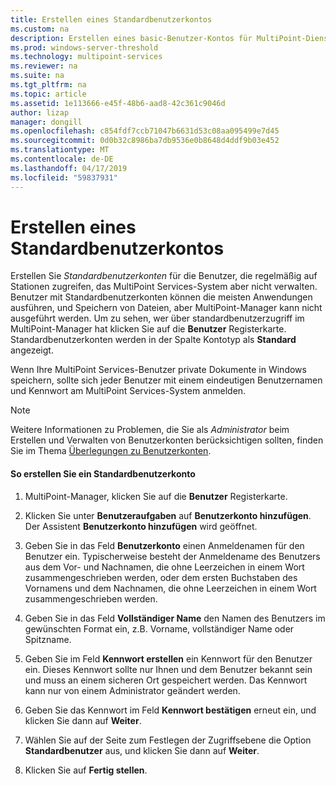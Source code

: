 ```yaml
---
title: Erstellen eines Standardbenutzerkontos
ms.custom: na
description: Erstellen eines basic-Benutzer-Kontos für MultiPoint-Dienste
ms.prod: windows-server-threshold
ms.technology: multipoint-services
ms.reviewer: na
ms.suite: na
ms.tgt_pltfrm: na
ms.topic: article
ms.assetid: 1e113666-e45f-48b6-aad8-42c361c9046d
author: lizap
manager: dongill
ms.openlocfilehash: c854fdf7ccb71047b6631d53c08aa095499e7d45
ms.sourcegitcommit: 0d0b32c8986ba7db9536e0b8648d4ddf9b03e452
ms.translationtype: MT
ms.contentlocale: de-DE
ms.lasthandoff: 04/17/2019
ms.locfileid: "59837931"
---
```

# <a name="create-a-standard-user-account"></a>Erstellen eines Standardbenutzerkontos
Erstellen Sie *Standardbenutzerkonten* für die Benutzer, die regelmäßig auf Stationen zugreifen, das MultiPoint Services-System aber nicht verwalten. Benutzer mit Standardbenutzerkonten können die meisten Anwendungen ausführen, und Speichern von Dateien, aber MultiPoint-Manager kann nicht ausgeführt werden. Um zu sehen, wer über standardbenutzerzugriff im MultiPoint-Manager hat klicken Sie auf die **Benutzer** Registerkarte. Standardbenutzerkonten werden in der Spalte Kontotyp als **Standard** angezeigt.  
  
Wenn Ihre MultiPoint Services-Benutzer private Dokumente in Windows speichern, sollte sich jeder Benutzer mit einem eindeutigen Benutzernamen und Kennwort am MultiPoint Services-System anmelden.  
  
> [!NOTE]  
> Weitere Informationen zu Problemen, die Sie als *Administrator* beim Erstellen und Verwalten von Benutzerkonten berücksichtigen sollten, finden Sie im Thema [Überlegungen zu Benutzerkonten](User-Account-Considerations.md).  
  
#### <a name="to-create-a-standard-user-account"></a>So erstellen Sie ein Standardbenutzerkonto  
  
1.  MultiPoint-Manager, klicken Sie auf die **Benutzer** Registerkarte.  
  
2.  Klicken Sie unter **Benutzeraufgaben** auf **Benutzerkonto hinzufügen**. Der Assistent **Benutzerkonto hinzufügen** wird geöffnet.  
  
3.  Geben Sie in das Feld **Benutzerkonto** einen Anmeldenamen für den Benutzer ein. Typischerweise besteht der Anmeldename des Benutzers aus dem Vor- und Nachnamen, die ohne Leerzeichen in einem Wort zusammengeschrieben werden, oder dem ersten Buchstaben des Vornamens und dem Nachnamen, die ohne Leerzeichen in einem Wort zusammengeschrieben werden.  
  
4.  Geben Sie in das Feld **Vollständiger Name** den Namen des Benutzers im gewünschten Format ein, z.B. Vorname, vollständiger Name oder Spitzname.  
  
5.  Geben Sie im Feld **Kennwort erstellen** ein Kennwort für den Benutzer ein. Dieses Kennwort sollte nur Ihnen und dem Benutzer bekannt sein und muss an einem sicheren Ort gespeichert werden. Das Kennwort kann nur von einem Administrator geändert werden.  
  
6.  Geben Sie das Kennwort im Feld **Kennwort bestätigen** erneut ein, und klicken Sie dann auf **Weiter**.  
  
7.  Wählen Sie auf der Seite zum Festlegen der Zugriffsebene die Option **Standardbenutzer** aus, und klicken Sie dann auf **Weiter**.  
  
8.  Klicken Sie auf **Fertig stellen**.  